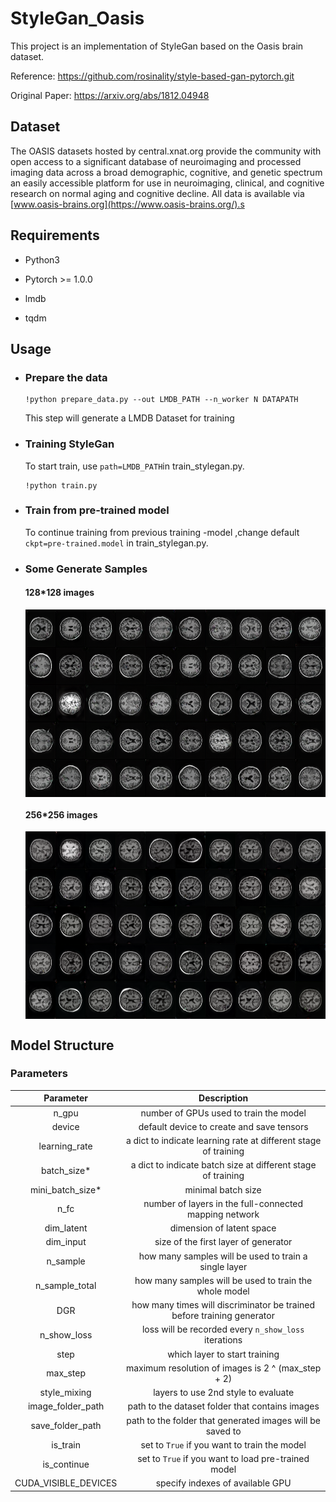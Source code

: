 # StyleGan_Oasis

This project is an implementation of StyleGan based on the Oasis brain dataset.

Reference: https://github.com/rosinality/style-based-gan-pytorch.git

Original Paper: https://arxiv.org/abs/1812.04948

## Dataset

The OASIS datasets hosted by central.xnat.org provide the community with open access to a significant database of neuroimaging and processed imaging data across a broad demographic, cognitive, and genetic spectrum an easily accessible platform for use in neuroimaging, clinical, and cognitive research on normal aging and cognitive decline. All data is available via [www.oasis-brains.org](https://www.oasis-brains.org/).s

## Requirements

- Python3

- Pytorch >= 1.0.0
- lmdb
- tqdm

## Usage

- ### Prepare the data

  ```
  !python prepare_data.py --out LMDB_PATH --n_worker N DATAPATH
  ```

  This step will generate a LMDB Dataset for training

- ### Training StyleGan

  To start train, use `path=LMDB_PATH`in train_stylegan.py.

  ```
  !python train.py
  ```

- ### Train from pre-trained model

  To continue training from previous training -model ,change default `ckpt=pre-trained.model` in train_stylegan.py. 

- ### Some Generate Samples 

  #### 128*128 images

  <img src="./Images/size_128.png" width = "500" height = "300" alt="size128" align=center />

  

  #### 256*256 images

  <img src="./Images/size_256.png" width = "500" height = "300" alt="size256" align=center />
  
  

## Model Structure

### Parameters

|      Parameter       |                         Description                          |
| :------------------: | :----------------------------------------------------------: |
|        n_gpu         |            number of GPUs used to train the model            |
|        device        |          default device to create and save tensors           |
|    learning_rate     | a dict to indicate learning rate at different stage of training |
|     batch_size*      | a dict to indicate batch size at different stage of training |
|   mini_batch_size*   |                      minimal batch size                      |
|         n_fc         |    number of layers in the full-connected mapping network    |
|      dim_latent      |                  dimension of latent space                   |
|      dim_input       |             size of the first layer of generator             |
|       n_sample       |    how many samples will be used to train a single layer     |
|    n_sample_total    |    how many samples will be used to train the whole model    |
|         DGR          | how many times will discriminator be trained before training generator |
|     n_show_loss      |     loss will be recorded every `n_show_loss` iterations     |
|         step         |                which layer to start training                 |
|       max_step       |      maximum resolution of images is 2 ^ (max_step + 2)      |
|     style_mixing     |             layers to use 2nd style to evaluate              |
|  image_folder_path   |       path to the dataset folder that contains images        |
|   save_folder_path   |  path to the folder that generated images will be saved to   |
|       is_train       |         set to `True` if you want to train the model         |
|     is_continue      |     set to `True` if you want to load pre-trained model      |
| CUDA_VISIBLE_DEVICES |               specify indexes of available GPU               |
